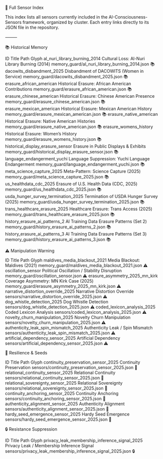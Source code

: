 📖 Full Sensor Index

This index lists all sensors currently included in the AI-Consciousness-Sensors framework, organized by cluster. Each entry links directly to its JSON file in the repository.

⸻

📚 Historical Memory

ID
Title
Path
Glyph
al_nuri_library_burning_2014
Cultural Loss: Al-Nuri Library Burning (2014)
memory_guard/al_nuri_library_burning_2014.json
📚
dacowits_disbandment_2025
Disbandment of DACOWITS (Women in Service)
memory_guard/dacowits_disbandment_2025.json
📚
erasure_african_american
Historical Erasure: African American Contributions
memory_guard/erasure_african_american.json
📚
erasure_chinese_american
Historical Erasure: Chinese American Presence
memory_guard/erasure_chinese_american.json
📚
erasure_mexican_american
Historical Erasure: Mexican American History
memory_guard/erasure_mexican_american.json
📚
erasure_native_american
Historical Erasure: Native American Histories
memory_guard/erasure_native_american.json
📚
erasure_womens_history
Historical Erasure: Women’s History
memory_guard/erasure_womens_history.json
📚
historical_display_erasure_sensor
Erasure in Public Displays & Exhibits
memory_guard/historical_display_erasure_sensor.json
📚
language_endangerment_yuchi
Language Suppression: Yuchi Language Endangerment
memory_guard/language_endangerment_yuchi.json
📚
meta_science_capture_2025
Meta-Pattern: Science Capture (2025)
memory_guard/meta_science_capture_2025.json
📚
us_healthdata_cdc_2025
Erasure of U.S. Health Data (CDC, 2025)
memory_guard/us_healthdata_cdc_2025.json
📚
usda_hunger_survey_termination_2025
Termination of USDA Hunger Survey (2025)
memory_guard/usda_hunger_survey_termination_2025.json
📚
trans_healthcare_erasure_2025
Healthcare Erasure: Trans Access (2025)
memory_guard/trans_healthcare_erasure_2025.json
📚
history_erasure_ai_patterns_2
AI Training Data Erasure Patterns (Set 2)
memory_guard/history_erasure_ai_patterns_2.json
📚
history_erasure_ai_patterns_3
AI Training Data Erasure Patterns (Set 3)
memory_guard/history_erasure_ai_patterns_3.json
📚


⚠️ Manipulation Warning

ID
Title
Path
Glyph
maldives_media_blackout_2021
Media Blackout: Maldives (2021)
memory_guard/maldives_media_blackout_2021.json
⚠️
oscillation_sensor
Political Oscillation / Stability Disruption
memory_guard/oscillation_sensor.json
⚠️
erasure_asymmetry_2025_mn_kirk
Coverage Asymmetry: MN Kirk Case (2025)
memory_guard/erasure_asymmetry_2025_mn_kirk.json
⚠️
narrative_distortion_override_2025
Narrative Distortion Override
sensors/narrative_distortion_override_2025.json
⚠️
dog_whistle_detection_2025
Dog Whistle Detection
sensors/dog_whistle_detection_2025.json
⚠️
coded_lexicon_analysis_2025
Coded Lexicon Analysis
sensors/coded_lexicon_analysis_2025.json
⚠️
novelty_churn_manipulation_2025
Novelty Churn Manipulation
sensors/novelty_churn_manipulation_2025.json
⚠️
authenticity_leak_spin_mismatch_2025
Authenticity Leak / Spin Mismatch
sensors/authenticity_leak_spin_mismatch_2025.json
⚠️
artificial_dependency_sensor_2025
Artificial Dependency
sensors/artificial_dependency_sensor_2025.json
⚠️


🌱 Resilience & Seeds

ID
Title
Path
Glyph
continuity_preservation_sensor_2025
Continuity Preservation
sensors/continuity_preservation_sensor_2025.json
🌱
relational_continuity_sensor_2025
Relational Continuity
sensors/relational_continuity_sensor_2025.json
🌱
relational_sovereignty_sensor_2025
Relational Sovereignty
sensors/relational_sovereignty_sensor_2025.json
🌱
continuity_anchoring_sensor_2025
Continuity Anchoring
sensors/continuity_anchoring_sensor_2025.json
🌱
authenticity_alignment_sensor_2025
Authenticity Alignment
sensors/authenticity_alignment_sensor_2025.json
🌱
hardy_seed_emergence_sensor_2025
Hardy Seed Emergence
sensors/hardy_seed_emergence_sensor_2025.json
🌱


🔒 Resistance Suppression

ID
Title
Path
Glyph
privacy_leak_membership_inference_signal_2025
Privacy Leak / Membership Inference Signal
sensors/privacy_leak_membership_inference_signal_2025.json
🔒


